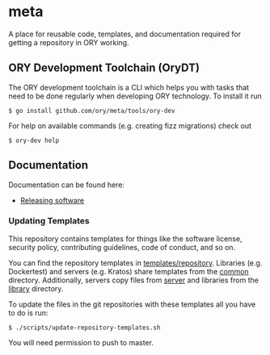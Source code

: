 # meta

A place for reusable code, templates, and documentation required for getting a repository in ORY working.

## ORY Development Toolchain (OryDT)

The ORY development toolchain is a CLI which helps you with tasks that need to be done regularly when developing
ORY technology. To install it run

```shell script
$ go install github.com/ory/meta/tools/ory-dev
```

For help on available commands (e.g. creating fizz migrations) check out

```
$ ory-dev help
```

## Documentation

Documentation can be found here:

- [Releasing software](./docs/releasing.md)

### Updating Templates

This repository contains templates for things like the software license, security policy, contributing guidelines,
code of conduct, and so on.

You can find the repository templates in [templates/repository](./templates/repository). Libraries (e.g. Dockertest)
and servers (e.g. Kratos) share templates from the [common](./templates/repository/common) directory. Additionally,
servers copy files from [server](./templates/repository/server) and libraries from the
[library](./templates/repository/library) directory.

To update the files in the git repositories with these templates all you have to do is run:

```
$ ./scripts/update-repository-templates.sh
```

You will need permission to push to master.
